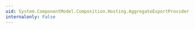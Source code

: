 ```yaml
---
uid: System.ComponentModel.Composition.Hosting.AggregateExportProvider.Providers
internalonly: False
---
```

